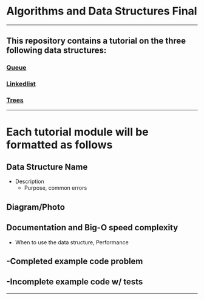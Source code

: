 # Algorithms and Data Structures Final
---
## This repository contains a tutorial on the three following data structures:

### [Queue](https://www.example.com)
### [Linkedlist](https://www.example.com)
### [Trees](https://www.example.com)
---

# Each tutorial module will be formatted as follows

## Data Structure Name
- Description
    - Purpose, common errors
## Diagram/Photo
## Documentation and Big-O speed complexity
- When to use the data structure, Performance
## -Completed example code problem
## -Incomplete example code w/ tests

---
